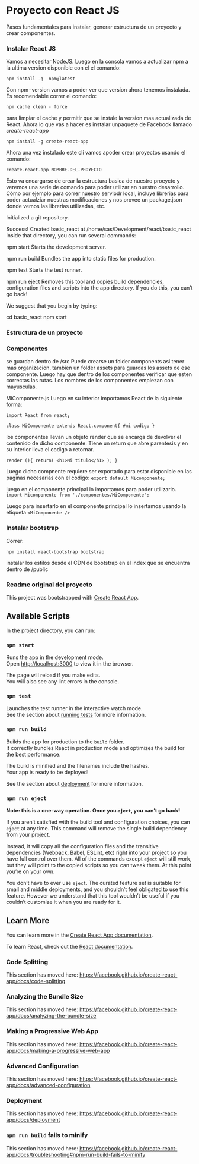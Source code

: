 # Proyecto con React JS
Pasos fundamentales para instalar, generar estructura de un proyecto y crear componentes.
### Instalar React JS
Vamos a necesitar NodeJS.
Luego en la consola vamos a actualizar npm a la ultima version disponible con el el comando:

`npm install -g  npm@latest`

Con npm - version vamos a poder ver que version ahora tenemos instalada.
Es recomendable correr el comando:

`npm cache clean - force`

para limpiar el cache y permitir que se instale la version mas actualizada de React.
Ahora lo que vas a hacer es instalar unpaquete de Facebook llamado *create-react-app*

`npm install -g create-react-app`

Ahora una vez instalado este cli vamos apoder crear proyectos usando el comando:

`create-react-app NOMBRE-DEL-PROYECTO`

Esto va encargarse de crear la estructura basica de nuestro proeycto y veremos una serie de comando para poder utilizar en nuestro desarrollo. Cómo por ejemplo para correr nuestro serviodr local, incluye librerias para poder actualziar nuestras modificaciones y nos provee un package.json donde vemos las librerias utilizadas, etc.


Initialized a git repository.

Success! Created basic_react at /home/sas/Development/react/basic_react
Inside that directory, you can run several commands:

  npm start
    Starts the development server.

  npm run build
    Bundles the app into static files for production.

  npm test
    Starts the test runner.

  npm run eject
    Removes this tool and copies build dependencies, configuration files
    and scripts into the app directory. If you do this, you can’t go back!

We suggest that you begin by typing:

  cd basic_react
  npm start


### Estructura de un proyecto


### Componentes

se guardan dentro de /src
Puede crearse un folder components asi tener mas organizacion. tambien un folder assets para guardas los assets de ese componente. Luego hay que dentro de los componentes verificar que esten correctas las rutas.
Los nombres de los componentes empiezan con mayusculas.

MiComponente.js
Luego en su interior importamos React de la siguiente forma:

`import React from react;`

`class MiComponente extends React.component{
    #mi codigo
}`

los componentes llevan un objeto render que se encarga de devolver el contenido de dicho componente. Tiene un return que abre parentesis y en su interior lleva el codigo a retornar.

` render (){ return( <h1>Mi titulo</h1> ); } `

Luego dicho compnente requiere ser exportado para estar disponible en las paginas necesarias con el codigo:
`export default Micomponente;`

luego en el componente principal lo importamos para poder utilizarlo.
`import Micomponente from './componentes/MiComponente';`

Luego para insertarlo en el componente principal lo insertamos usando la etiqueta `<MiComponente />`



### Instalar bootstrap  

Correr:

`npm install react-bootstrap bootstrap`

instalar los estilos desde el CDN de bootstrap en el index que se encuentra dentro de /public





### Readme original del proyecto

This project was bootstrapped with [Create React App](https://github.com/facebook/create-react-app).

## Available Scripts

In the project directory, you can run:

### `npm start`

Runs the app in the development mode.<br />
Open [http://localhost:3000](http://localhost:3000) to view it in the browser.

The page will reload if you make edits.<br />
You will also see any lint errors in the console.

### `npm test`

Launches the test runner in the interactive watch mode.<br />
See the section about [running tests](https://facebook.github.io/create-react-app/docs/running-tests) for more information.

### `npm run build`

Builds the app for production to the `build` folder.<br />
It correctly bundles React in production mode and optimizes the build for the best performance.

The build is minified and the filenames include the hashes.<br />
Your app is ready to be deployed!

See the section about [deployment](https://facebook.github.io/create-react-app/docs/deployment) for more information.

### `npm run eject`

**Note: this is a one-way operation. Once you `eject`, you can’t go back!**

If you aren’t satisfied with the build tool and configuration choices, you can `eject` at any time. This command will remove the single build dependency from your project.

Instead, it will copy all the configuration files and the transitive dependencies (Webpack, Babel, ESLint, etc) right into your project so you have full control over them. All of the commands except `eject` will still work, but they will point to the copied scripts so you can tweak them. At this point you’re on your own.

You don’t have to ever use `eject`. The curated feature set is suitable for small and middle deployments, and you shouldn’t feel obligated to use this feature. However we understand that this tool wouldn’t be useful if you couldn’t customize it when you are ready for it.

## Learn More

You can learn more in the [Create React App documentation](https://facebook.github.io/create-react-app/docs/getting-started).

To learn React, check out the [React documentation](https://reactjs.org/).

### Code Splitting

This section has moved here: https://facebook.github.io/create-react-app/docs/code-splitting

### Analyzing the Bundle Size

This section has moved here: https://facebook.github.io/create-react-app/docs/analyzing-the-bundle-size

### Making a Progressive Web App

This section has moved here: https://facebook.github.io/create-react-app/docs/making-a-progressive-web-app

### Advanced Configuration

This section has moved here: https://facebook.github.io/create-react-app/docs/advanced-configuration

### Deployment

This section has moved here: https://facebook.github.io/create-react-app/docs/deployment

### `npm run build` fails to minify

This section has moved here: https://facebook.github.io/create-react-app/docs/troubleshooting#npm-run-build-fails-to-minify
